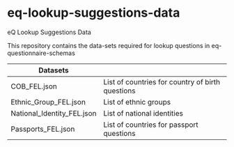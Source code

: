 # eq-lookup-suggestions-data
eQ Lookup Suggestions Data

This repository contains the data-sets required for lookup questions in eq-questionnaire-schemas

| Datasets |       |
| ------- |-------|
| COB_FEL.json | List of countries for country of birth questions |
| Ethnic_Group_FEL.json | List of ethnic groups |
| National_Identity_FEL.json | List of national identities |
| Passports_FEL.json | List of countries for passport questions |
